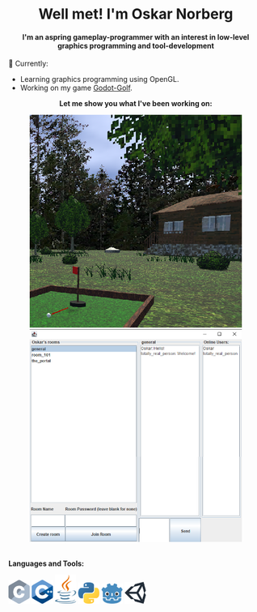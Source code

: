 <div align="center">
  <h1>Well met! I'm Oskar Norberg</h1>
  <h4>I'm an aspring gameplay-programmer with an interest in low-level graphics programming and tool-development</h3>
</div>

💬 Currently:
- Learning graphics programming using OpenGL.
- Working on my game <a href="https://github.com/Oskar-Norberg/Godot-Golf">Godot-Golf</a>.

<div align="center">
  <p><b>Let me show you what I've been working on:</b></p>
  <a href="https://github.com/Oskar-Norberg/Godot-Golf"><img src="img/godot_golf.png"></a>
  <a href="https://github.com/Oskar-Norberg/Simple_Java_Messaging"><img src="img/java_messaging.png"></a>
</div>

<br>

<b>Languages and Tools:</b><br>
<div>
  <img src="svg/c.svg" width="42px">
  <img src="svg/cpp.svg" width="42px">
  <img src="svg/java.svg" width="42px">
  <img src="svg/python.svg" width="42px">
  <img src="svg/godot.svg" width="42px">
  <img src="svg/unity.svg" width="42px">
</div>


